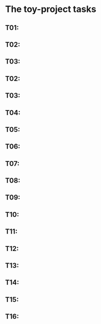 # The toy-project tasks

## T01:

## T02:

## T03:

## T02:

## T03:

## T04:

## T05:

## T06:

## T07:

## T08:

## T09:

## T10:

## T11:

## T12:

## T13:

## T14:

## T15:

## T16:

